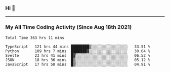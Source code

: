 ### Hi 🙂

---

### My All Time Coding Activity (Since Aug 18th 2021)
<!--START_SECTION:waka-all-->
```text
Total Time 363 hrs 11 mins

TypeScript   121 hrs 44 mins ████████▒░░░░░░░░░░░░░░░░   33.51 % 
Python       109 hrs 7 mins  ███████▓░░░░░░░░░░░░░░░░░   30.04 % 
Svelte       23 hrs 41 mins  █▓░░░░░░░░░░░░░░░░░░░░░░░   06.52 % 
JSON         18 hrs 36 mins  █▒░░░░░░░░░░░░░░░░░░░░░░░   05.12 % 
JavaScript   17 hrs 50 mins  █▒░░░░░░░░░░░░░░░░░░░░░░░   04.91 % 
```
<!--END_SECTION:waka-all-->
